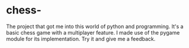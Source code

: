 # chess-

The project that got me into this world of python and programming. 
It's a basic chess game with a multiplayer feature.
I made use of the pygame module for its implementation.
Try it and give me a feedback.
